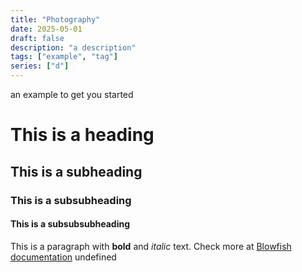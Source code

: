 ```yaml
---
title: "Photography"
date: 2025-05-01
draft: false
description: "a description"
tags: ["example", "tag"]
series: ["d"]
---
```

 an example to get you started
# This is a heading
## This is a subheading
### This is a subsubheading
#### This is a subsubsubheading
This is a paragraph with **bold** and *italic* text.
Check more at [Blowfish documentation](https://blowfish.page/)
undefined